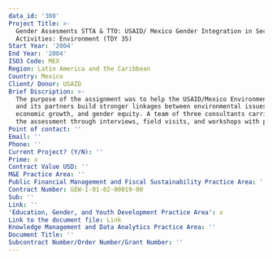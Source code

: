 ```yaml
---
data_id: '308'
Project Title: >-
  Gender Assesments STTA & TTO: USAID/ Mexico Gender Integration in Sectoral
  Activities: Environment (TDY 35)
Start Year: '2004'
End Year: '2004'
ISO3 Code: MEX
Region: Latin America and the Caribbean
Country: Mexico
Client/ Donor: USAID
Brief Discription: >-
  The purpose of the assignment was to help the USAID/Mexico Environment Program
  and its partners build stronger linkages between environmental issues,
  economic growth, and gender equity. A team of three consultants carried out
  the assessment through interviews, field visits, and workshops with partners.
Point of contact: ''
Email: ''
Phone: ''
Current Project? (Y/N): ''
Prime: x
Contract Value USD: ''
M&E Practice Area: ''
Public Financial Management and Fiscal Sustainability Practice Area: ''
Contract Number: GEW-I-01-02-00019-00
Sub: ''
Link: ''
'Education, Gender, and Youth Development Practice Area': x
Link to the document file: Link
Knowledge Management and Data Analytics Practice Area: ''
Document Title: ''
Subcontract Number/Order Number/Grant Number: ''
---
```

